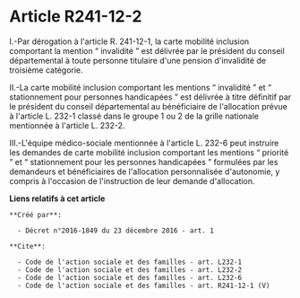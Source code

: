 # Article R241-12-2

I.-Par dérogation à l'article R. 241-12-1, la carte mobilité inclusion comportant la mention “ invalidité ” est délivrée par
le président du conseil départemental à toute personne titulaire d'une pension d'invalidité de troisième catégorie. 

II.-La carte mobilité inclusion comportant les mentions “ invalidité ” et “ stationnement pour personnes handicapées ” est
délivrée à titre définitif par le président du conseil départemental au bénéficiaire de l'allocation prévue à l'article L.
232-1 classé dans le groupe 1 ou 2 de la grille nationale mentionnée à l'article L. 232-2. 

III.-L'équipe médico-sociale mentionnée à l'article L. 232-6 peut instruire les demandes de carte mobilité inclusion
comportant les mentions “ priorité ” et “ stationnement pour les personnes handicapées ” formulées par les demandeurs et
bénéficiaires de l'allocation personnalisée d'autonomie, y compris à l'occasion de l'instruction de leur demande
d'allocation.

**Liens relatifs à cet article**

	**Créé par**:

	  - Décret n°2016-1849 du 23 décembre 2016 - art. 1

	**Cite**:

	  - Code de l'action sociale et des familles - art. L232-1
	  - Code de l'action sociale et des familles - art. L232-2
	  - Code de l'action sociale et des familles - art. L232-6
	  - Code de l'action sociale et des familles - art. R241-12-1 (V)
